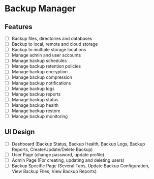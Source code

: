 # Backup Manager

## Features

-   [ ] Backup files, directories and databases
-   [ ] Backup to local, remote and cloud storage
-   [ ] Backup to multiple storage locations
-   [ ] Manage admin and user accounts
-   [ ] Manage backup schedules
-   [ ] Manage backup retention policies
-   [ ] Manage backup encryption
-   [ ] Manage backup compression
-   [ ] Manage backup notifications
-   [ ] Manage backup logs
-   [ ] Manage backup reports
-   [ ] Manage backup status
-   [ ] Manage backup health
-   [ ] Manage backup restore
-   [ ] Manage backup monitoring

## UI Design

-   [ ] Dashboard (Backup Status, Backup Health, Backup Logs, Backup Reports, Create/Update/Delete Backup)
-   [ ] User Page (change password, update profile)
-   [ ] Admin Page (For creating, updating and deleting users)
-   [ ] Backup Specific Page (Several Tabs, Update Backup Configuration, View Backup FIles, View Backup Reports)
